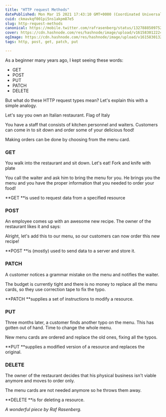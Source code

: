 ```yaml
---
title: "HTTP request Methods"
datePublished: Mon Mar 15 2021 17:43:10 GMT+0000 (Coordinated Universal Time)
cuid: ckmavkqf001pi5ns1akpm87e5
slug: http-request-methods
canonical: https://mobile.twitter.com/rafrasenberg/status/1327888509752012800
cover: https://cdn.hashnode.com/res/hashnode/image/upload/v1615830122242/10gdvKqEk.png
ogImage: https://cdn.hashnode.com/res/hashnode/image/upload/v1615830132453/5nJjrKJWK.png
tags: http, post, get, patch, put

---
```


As a beginner many years ago, I kept seeing these words:

- GET
- POST
- PUT
- PATCH
- DELETE

But what do these HTTP request types mean? Let's explain this with a simple analogy.

Let's say you own an Italian restaurant. Flag of Italy

You have a staff that consists of kitchen personnel and waiters. Customers can come in to sit down and order some of your delicious food! 

Making orders can be done by choosing from the menu card. 

### GET

You walk into the restaurant and sit down. Let's eat! Fork and knife with plate

You call the waiter and ask him to bring the menu for you. He brings you the menu and you have the proper information that you needed to order your food!

 **GET **is used to request data from a specified resource

### POST

An employee comes up with an awesome new recipe. The owner of the restaurant likes it and says:

Alright, let's add this to our menu, so our customers can now order this new recipe!

**POST **is (mostly) used to send data to a server and store it.

### PATCH

A customer notices a grammar mistake on the menu and notifies the waiter.

The budget is currently tight and there is no money to replace all the menu cards, so they use correction tape to fix the typo.

**PATCH **supplies a set of instructions to modify a resource.

### PUT

Three months later, a customer finds another typo on the menu. This has gotten out of hand. Time to change the whole menu.

New menu cards are ordered and replace the old ones, fixing all the typos.

**PUT **supplies a modified version of a resource and replaces the original.

 ### DELETE

The owner of the restaurant decides that his physical business isn't viable anymore and moves to order only.

The menu cards are not needed anymore so he throws them away. 

**DELETE **is for deleting a resource.


*A wonderful piece by Raf Rasenberg.*